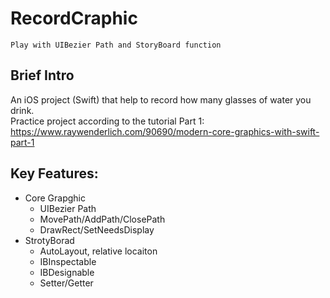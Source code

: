 # RecordCraphic 
	Play with UIBezier Path and StoryBoard function

## Brief Intro
An iOS project (Swift) that help to record how many glasses of water you drink.  
Practice project according to the tutorial Part 1:  
https://www.raywenderlich.com/90690/modern-core-graphics-with-swift-part-1

## Key Features:
* Core Grapghic
	* UIBezier Path
	* MovePath/AddPath/ClosePath
	* DrawRect/SetNeedsDisplay
* StrotyBorad 
	* AutoLayout, relative locaiton
	* IBInspectable
	* IBDesignable
	* Setter/Getter

